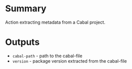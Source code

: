 # Summary

Action extracting metadata from a Cabal project.

# Outputs

- `cabal-path` - path to the cabal-file
- `version` - package version extracted from the cabal-file
